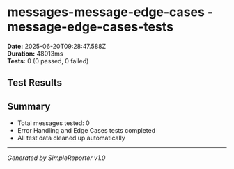 # messages-message-edge-cases - message-edge-cases-tests

**Date:** 2025-06-20T09:28:47.588Z  
**Duration:** 48013ms  
**Tests:** 0 (0 passed, 0 failed)

## Test Results



## Summary

- Total messages tested: 0
- Error Handling and Edge Cases tests completed
- All test data cleaned up automatically

---
*Generated by SimpleReporter v1.0*
